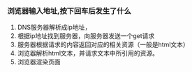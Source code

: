 ### 浏览器输入地址,按下回车后发生了什么

1. DNS服务器解析成ip地址，
2. 根据ip地址找到服务器，向服务器发送一个get请求
3. 服务器根据请求的内容返回对应的相关资源（一般是html文本）
4. 浏览器解析html文本，并请求文本中所引用的资源。
5. 浏览器渲染页面